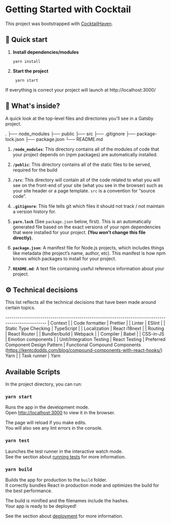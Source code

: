 # Getting Started with Cocktail

This project was bootstrapped with [CocktailHaven](https://github.com/facebook/create-react-app).

## 🚀 Quick start

1. **Install dependencies/modules**

    ```shell
    yarn install
    ```

2. **Start the project**

    ```shell
     yarn start
    ```

If everything is correct your project will launch at http://localhost:3000/

## 🧐 What's inside?

A quick look at the top-level files and directories you'll see in a Gatsby project.

 .
    ├── node_modules
    ├── public
    ├── src
    ├── .gitignore
    ├── package-lock.json
    ├── package.json
    └── README.md

1. **`/node_modules`**: This directory contains all of the modules of code that your project depends on (npm packages) are automatically installed.

1. **`/public`**: This directory contains all of the static files to be served, required for the build

1. **`/src`**: This directory will contain all of the code related to what you will see on the front-end of your site (what you see in the browser) such as your site header or a page template. `src` is a convention for “source code”.

1. **`.gitignore`**: This file tells git which files it should not track / not maintain a version history for.

1. **`yarn.lock`** (See `package.json` below, first). This is an automatically generated file based on the exact versions of your npm dependencies that were installed for your project. **(You won’t change this file directly).**

1. **`package.json`**: A manifest file for Node.js projects, which includes things like metadata (the project’s name, author, etc). This manifest is how npm knows which packages to install for your project.

1. **`README.md`**: A text file containing useful reference information about your project.

## ⚙️ Technical decisions

This list reflects all the technical decisions that have been made around certain topics.

-------------------------------------------------------------------------------------------------- |
Context                                                                 |
| Code formatter                     | Prettier                                                                                           |
| Linter                             | ESlint                                                                                             |
| Static Type Checking               | TypeScript                                                                                         |
| Localization                       | React i18next                                                                                      |
| Routing                            | React Router                                                                                       |
| Bundler/build                      | Webpack                                                                                            |
| Compiler                           | Babel                                                                                              |
| CSS-in-JS                          | Emotion components                                                                                  |
| Unit/Integration Testing           | React Testing
| Preferred Component Design Pattern | Functional Compound Components (https://kentcdodds.com/blog/compound-components-with-react-hooks/)
Yarn                                                                                               |
| Task runner                        | Yarn

## Available Scripts

In the project directory, you can run:

### `yarn start`

Runs the app in the development mode.\
Open [http://localhost:3000](http://localhost:3000) to view it in the browser.

The page will reload if you make edits.\
You will also see any lint errors in the console.

### `yarn test`

Launches the test runner in the interactive watch mode.\
See the section about [running tests](https://facebook.github.io/create-react-app/docs/running-tests) for more information.

### `yarn build`

Builds the app for production to the `build` folder.\
It correctly bundles React in production mode and optimizes the build for the best performance.

The build is minified and the filenames include the hashes.\
Your app is ready to be deployed!

See the section about [deployment](https://facebook.github.io/create-react-app/docs/deployment) for more information.
